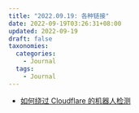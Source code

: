 ```yaml
---
title: "2022.09.19: 各种链接"
date: 2022-09-19T03:26:31+08:00
updated: 2022-09-19
draft: false
taxonomies:
  categories:
    - Journal
  tags:
    - Journal
---
```


- [如何绕过 Cloudflare 的机器人检测](https://www.zenrows.com/blog/bypass-cloudflare#conclusion)

